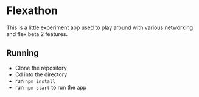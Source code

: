 # Flexathon

This is a little experiment app used to play around with various networking and flex beta 2 features.  

## Running

- Clone the repository
- Cd into the directory
- run `npm install`
- run `npm start` to run the app

